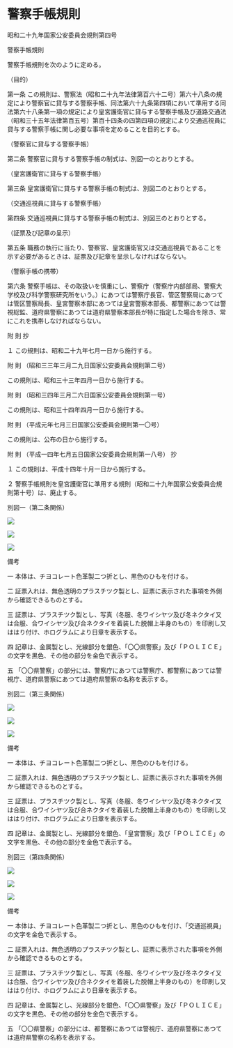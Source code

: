 # 警察手帳規則

昭和二十九年国家公安委員会規則第四号

警察手帳規則

警察手帳規則を次のように定める。

（目的）

第一条 この規則は、警察法（昭和二十九年法律第百六十二号）第六十八条の規定により警察官に貸与する警察手帳、同法第六十九条第四項において準用する同法第六十八条第一項の規定により皇宮護衛官に貸与する警察手帳及び道路交通法（昭和三十五年法律第百五号）第百十四条の四第四項の規定により交通巡視員に貸与する警察手帳に関し必要な事項を定めることを目的とする。

（警察官に貸与する警察手帳）

第二条 警察官に貸与する警察手帳の制式は、別図一のとおりとする。

（皇宮護衛官に貸与する警察手帳）

第三条 皇宮護衛官に貸与する警察手帳の制式は、別図二のとおりとする。

（交通巡視員に貸与する警察手帳）

第四条 交通巡視員に貸与する警察手帳の制式は、別図三のとおりとする。

（証票及び記章の呈示）

第五条 職務の執行に当たり、警察官、皇宮護衛官又は交通巡視員であることを示す必要があるときは、証票及び記章を呈示しなければならない。

（警察手帳の携帯）

第六条 警察手帳は、その取扱いを慎重にし、警察庁（警察庁内部部局、警察大学校及び科学警察研究所をいう。）にあつては警察庁長官、管区警察局にあつては管区警察局長、皇宮警察本部にあつては皇宮警察本部長、都警察にあつては警視総監、道府県警察にあつては道府県警察本部長が特に指定した場合を除き、常にこれを携帯しなければならない。

附 則 抄

１ この規則は、昭和二十九年七月一日から施行する。

附 則 （昭和三三年三月二九日国家公安委員会規則第二号）

この規則は、昭和三十三年四月一日から施行する。

附 則 （昭和三四年三月二六日国家公安委員会規則第一号）

この規則は、昭和三十四年四月一日から施行する。

附 則 （平成元年七月三日国家公安委員会規則第一〇号）

この規則は、公布の日から施行する。

附 則 （平成一四年七月五日国家公安委員会規則第一八号） 抄

１ この規則は、平成十四年十月一日から施行する。

２ 警察手帳規則を皇宮護衛官に準用する規則（昭和二十九年国家公安委員会規則第十号）は、廃止する。

別図一（第二条関係）

![](/./pict/S29F30301000004-001.jpg)

![](/./pict/S29F30301000004-002.jpg)

![](/./pict/S29F30301000004-003.jpg)

備考

一 本体は、チヨコレート色革製二つ折とし、黒色のひもを付ける。

二 証票入れは、無色透明のプラスチツク製とし、証票に表示された事項を外側から確認できるものとする。

三 証票は、プラスチツク製とし、写真（冬服、冬ワイシヤツ及び冬ネクタイ又は合服、合ワイシヤツ及び合ネクタイを着装した脱帽上半身のもの）を印刷し又ははり付け、ホログラムにより日章を表示する。

四 記章は、金属製とし、光線部分を銀色、「〇〇県警察」及び「ＰＯＬＩＣＥ」の文字を黒色、その他の部分を金色で表示する。

五 「〇〇県警察」の部分には、警察庁にあつては警察庁、都警察にあつては警視庁、道府県警察にあつては道府県警察の名称を表示する。

別図二（第三条関係）

![](/./pict/S29F30301000004-004.jpg)

![](/./pict/S29F30301000004-005.jpg)

![](/./pict/S29F30301000004-006.jpg)

備考

一 本体は、チヨコレート色革製二つ折とし、黒色のひもを付ける。

二 証票入れは、無色透明のプラスチツク製とし、証票に表示された事項を外側から確認できるものとする。

三 証票は、プラスチツク製とし、写真（冬服、冬ワイシヤツ及び冬ネクタイ又は合服、合ワイシヤツ及び合ネクタイを着装した脱帽上半身のもの）を印刷し又ははり付け、ホログラムにより日章を表示する。

四 記章は、金属製とし、光線部分を銀色、「皇宮警察」及び「ＰＯＬＩＣＥ」の文字を黒色、その他の部分を金色で表示する。

別図三（第四条関係）

![](/./pict/S29F30301000004-007.jpg)

![](/./pict/S29F30301000004-008.jpg)

![](/./pict/S29F30301000004-009.jpg)

備考

一 本体は、チヨコレート色革製二つ折とし、黒色のひもを付け、「交通巡視員」の文字を金色で表示する。

二 証票入れは、無色透明のプラスチツク製とし、証票に表示された事項を外側から確認できるものとする。

三 証票は、プラスチツク製とし、写真（冬服、冬ワイシヤツ及び冬ネクタイ又は合服、合ワイシヤツ及び合ネクタイを着装した脱帽上半身のもの）を印刷し又ははり付け、ホログラムにより日章を表示する。

四 記章は、金属製とし、光線部分を銀色、「〇〇県警察」及び「ＰＯＬＩＣＥ」の文字を黒色、その他の部分を金色で表示する。

五 「〇〇県警察」の部分には、都警察にあつては警視庁、道府県警察にあつては道府県警察の名称を表示する。
